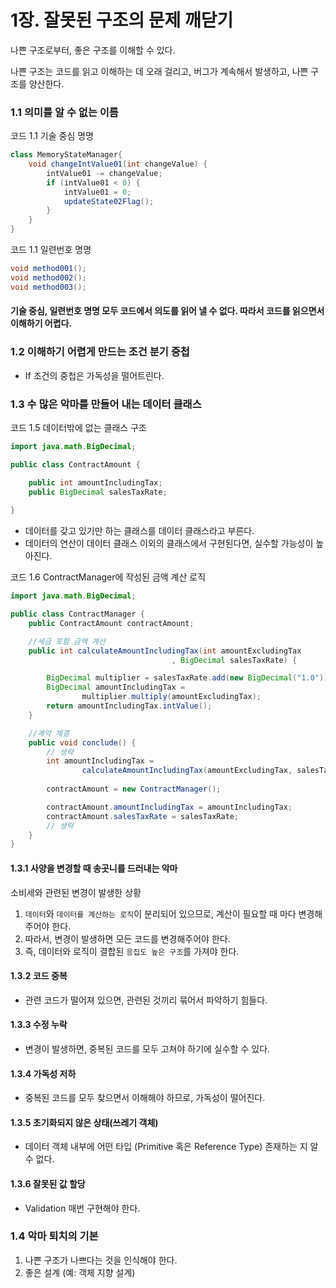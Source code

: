 # 1장. 잘못된 구조의 문제 깨닫기

나쁜 구조로부터, 좋은 구조를 이해할 수 있다.

나쁜 구조는 코드를 읽고 이해하는 데 오래 걸리고, 버그가 계속해서 발생하고, 나쁜 구조를 양산한다.

### 1.1 의미를 알 수 없는 이름

코드 1.1 기술 중심 명명
```java
class MemoryStateManager{
    void changeIntValue01(int changeValue) {
        intValue01 -= changeValue;
        if (intValue01 < 0) {
            intValue01 = 0;
            updateState02Flag();
        }
    }
}
```
코드 1.1 일련번호 명명
```java
void method001();
void method002();
void method003();
```

#### 기술 중심, 일련번호 명명 모두 코드에서 의도를 읽어 낼 수 없다. 따라서 코드를 읽으면서 이해하기 어렵다.

### 1.2 이해하기 어렵게 만드는 조건 분기 중첩

- If 조건의 중첩은 가독성을 떨어트린다.


### 1.3 수 많은 악마를 만들어 내는 데이터 클래스

코드 1.5 데이터밖에 없는 클래스 구조
```java
import java.math.BigDecimal;

public class ContractAmount {

    public int amountIncludingTax;
    public BigDecimal salesTaxRate;
    
}
```

- 데이터를 갖고 있기만 하는 클래스를 데이터 클래스라고 부른다.
- 데이터의 연산이 데이터 클래스 이외의 클래스에서 구현된다면, 실수할 가능성이 높아진다.


코드 1.6 ContractManager에 작성된 금액 계산 로직

```java
import java.math.BigDecimal;

public class ContractManager {
    public ContractAmount contractAmount;

    //세금 포함 금액 계산
    public int calculateAmountIncludingTax(int amountExcludingTax
                                    , BigDecimal salesTaxRate) {

        BigDecimal multiplier = salesTaxRate.add(new BigDecimal("1.0"));
        BigDecimal amountIncludingTax =
                multiplier.multiply(amountExcludingTax);
        return amountIncludingTax.intValue();
    }

    //계약 체결
    public void conclude() {
        // 생략
        int amountIncludingTax =
                calculateAmountIncludingTax(amountExcludingTax, salesTaxRate);
        
        contractAmount = new ContractManager();

        contractAmount.amountIncludingTax = amountIncludingTax;
        contractAmount.salesTaxRate = salesTaxRate;
        // 생략
    }
}
```

#### 1.3.1 사양을 변경할 때 송곳니를 드러내는 악마

소비세와 관련된 변경이 발생한 상황

1. `데이터`와 `데이터를 계산하는 로직`이 분리되어 있으므로, 계산이 필요할 때 마다 변경해주어야 한다.
2.  따라서, 변경이 발생하면 모든 코드를 변경해주어야 한다.
3.  즉, 데이터와 로직이 결합된 `응집도 높은 구조`를 가져야 한다.

#### 1.3.2 코드 중복

- 관련 코드가 떨어져 있으면, 관련된 것끼리 묶어서 파악하기 힘들다.

#### 1.3.3 수정 누락

- 변경이 발생하면, 중복된 코드를 모두 고쳐야 하기에 실수할 수 있다.

#### 1.3.4 가독성 저하

- 중복된 코드를 모두 찾으면서 이해해야 하므로, 가독성이 떨어진다.

#### 1.3.5 초기화되지 않은 상태(쓰레기 객체)

- 데이터 객체 내부에 어떤 타입 (Primitive 혹은 Reference Type) 존재하는 지 알 수 없다. 

#### 1.3.6 잘못된 값 할당

- Validation 매번 구현해야 한다.

### 1.4 악마 퇴치의 기본

1. 나쁜 구조가 나쁘다는 것을 인식해야 한다.
2. 좋은 설계 (예: 객체 지향 설계)


